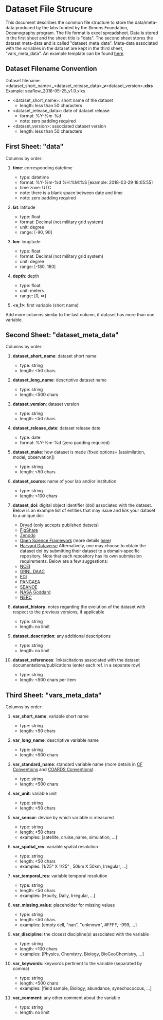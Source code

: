 # Dataset File Strucure
This document describes the common file structure to store the data/meta-data produced by the labs funded by the Simons Foundation, Oceanography program. The file format is excel spreadsheet. Data is stored in the first sheet and the sheet title is "data". The second sheet stores the dataset meta-data and is called "dataset_meta_data". Meta-data associated with the variables in the dataset are kept in the third sheet, "vars_meta_data". An example template can be found [here](http://opedia.io/template). 


## Dataset Filename Convention
Dataset filename: &lt;dataset_short_name&gt;**_**&lt;dataset_release_data&gt;**_v**&lt;dataset_version&gt;**.xlxs**<br>Example: seaflow_2018-05-25_v1.0.xlxs

* &lt;dataset_short_name&gt;: short name of the dataset
	- length: less than 50 characters
* &lt;dataset_release_data&gt;: date of dataset release
	- format: %Y-%m-%d
	- note: zero padding required
* &lt;dataset_version&gt;: associated dataset version
	- length: less than 50 characters


## First Sheet: "data"
Columns by order:

1. **time**: corresponding datetime
	- type: datetime
	- format: %Y-%m-%d %H:%M:%S [example: 2018-03-29 18:05:55]
	- time zone: UTC
	- note: there is a blank space between date and time
	- note: zero padding required

2. **lat**: latitude
	- type: float
	- format: Decimal (not military grid system)
	- unit: degree
	- range: [-90, 90]

3. **lon**: longitude
	- type: float
	- format: Decimal (not military grid system)
	- unit: degree
	- range: [-180, 180]

4. **depth**: depth
    - type: float
    - unit: meters
    - range: [0, ∞] 

5. **&lt;v_1&gt;**: first variable (short name)

Add more columns similar to the last column, if dataset has more than one variable. 	



## Second Sheet: "dataset_meta_data"
Columns by order:

1. **dataset_short_name**: dataset short name
	- type: string
	- length: <50 chars

2. **dataset_long_name**: descriptive dataset name
	- type: string
	- length: <500 chars

3. **dataset_version**: dataset version
	- type: string
	- length: <50 chars

4. **dataset_release_date**: dataset release date
	- type: date
	- format: %Y-%m-%d  (zero padding required)

5. **dataset_make**: how dataset is made (fixed options= [assimilation, model, observation])
	- type: string
	- length: <50 chars

6. **dataset_source**: name of your lab and/or institution
	- type: string
	- length: <100 chars

7. **dataset_doi**: digital object identifier (doi) associated with the dataset. Below is an example list of entities that may issue and link your dataset to a unique doi:
	- [Dryad](https://datadryad.org/) (only accepts published datsets)
	- [FigShare](https://figshare.com/)
	- [Zenodo](https://zenodo.org/)
	- [Open Science Framework](https://osf.io/) (more details [here](http://help.osf.io/m/faqs/l/726460-faqs))
	- [Harvard Dataverse](https://dataverse.harvard.edu/)
Alternatively, one may choose to obtain the dataset doi by submitting their dataset to a domain-specific repository. Note that each repository has its own submission requirements. Below are a few suggestions:
	- [NCEI](https://www.nodc.noaa.gov/)
	- [ORNL DAAC](https://daac.ornl.gov/)
	- [EDI](https://portal.edirepository.org/nis/home.jsp)
	- [PANGAEA](https://www.pangaea.de/)
	- [SEANOE](http://www.seanoe.org/)
	- [NASA Goddard](https://disc.gsfc.nasa.gov/)
	- [NERC](https://nerc.ukri.org/research/sites/data/)
8. **dataset_history**: notes regarding the evolution of the dataset with respect to the previous versions, if applicable
	- type: string
	- length: no limit
	
9. **dataset_description**: any additional descriptions
	- type: string
	- length: no limit

10. **dataset_references**: links/citations associated with the dataset documentations/publications (enter each ref. in a separate row)
	- type: string
	- length: <500 chars per item



## Third Sheet: "vars_meta_data"
Columns by order:

1. **var_short_name**: variable short name
	- type: string
	- length: <50 chars

2. **var_long_name**: descriptive variable name
	- type: string
	- length: <500 chars

3. **var_standard_name**: standard variable name (more details in [CF Conventions](http://cfconventions.org/Data/cf-standard-names/49/build/cf-standard-name-table.html
) and [COARDS Conventions](http://ferret.pmel.noaa.gov/Ferret/documentation/coards-netcdf-conventions))
	- type: string
	- length: <500 chars

4. **var_unit**: variable unit
	- type: string
	- length: <50 chars

5. **var_sensor**: device by which variable is measured
	- type: string
	- length: <50 chars	
	- examples: [satellite, cruise_name, simulation, ...]		

6. **var_spatial_res**: variable spatial resolution
	- type: string
	- length: <50 chars	
	- examples: [1/25° X 1/25° , 50km X 50km, Irregular, ...]

7. **var_temporal_res**: variable temporal resolution
	- type: string
	- length: <50 chars	
	- examples: [Hourly, Daily, Irregular, ...]	

8. **var_missing_value**: placeholder for missing values
	- type: string
	- length: <50 chars	
	- examples: [empty cell, "nan", "unknown", #FFFF, -999, ...]		

9. **var_discipline**: the closest discipline(s) associated with the variable
	- type: string
	- length: <100 chars	
	- examples: [Physics, Chemistry, Biology, BioGeoChemistry, ...]		

10. **var_keywords**: keywords pertinent to the variable (separated by comma)
	- type: string
	- length: <500 chars	
	- examples: [field sample, Biology, abundance, synechococcus, ...]		

11. **var_comment**: any other comment about the variable
	- type: string
	- length: no limit		
